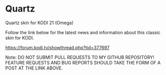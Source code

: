 # Quartz 


Quartz skin for KODI 21 (Omega)

Follow the link below for the latest news and information about this classic skin for KODI.

https://forum.kodi.tv/showthread.php?tid=377697

Note: DO NOT SUBMIT PULL REQUESTS TO MY GITHUB REPOSITORY!  FEATURE REQUESTS AND BUG REPORTS SHOULD TAKE THE FORM OF A POST AT THE LINK ABOVE.
